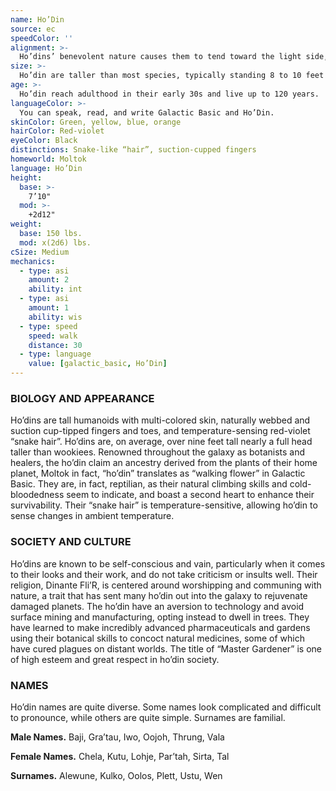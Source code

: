 ```yaml
---
name: Ho’Din
source: ec
speedColor: ''
alignment: >-
  Ho’dins’ benevolent nature causes them to tend toward the light side, though there are exceptions.
size: >-
  Ho’din are taller than most species, typically standing 8 to 10 feet tall and generally weighing about 275 lbs. Regardless of your position in that range, your size is Medium.
age: >-
  Ho’din reach adulthood in their early 30s and live up to 120 years.
languageColor: >-
  You can speak, read, and write Galactic Basic and Ho’Din. 
skinColor: Green, yellow, blue, orange
hairColor: Red-violet
eyeColor: Black
distinctions: Snake-like “hair”, suction-cupped fingers
homeworld: Moltok
language: Ho’Din
height:
  base: >-
    7’10"
  mod: >-
    +2d12"
weight:
  base: 150 lbs.
  mod: x(2d6) lbs.
cSize: Medium
mechanics:
  - type: asi
    amount: 2
    ability: int
  - type: asi
    amount: 1
    ability: wis
  - type: speed
    speed: walk
    distance: 30
  - type: language
    value: [galactic_basic, Ho’Din]
---
```

### BIOLOGY AND APPEARANCE
Ho’dins are tall humanoids with multi-colored skin, naturally webbed and suction cup-tipped fingers and toes, and temperature-sensing red-violet “snake hair”. Ho’dins are, on average, over nine feet tall nearly a full head taller than wookiees. Renowned throughout the galaxy as botanists and healers, the ho’din claim an ancestry derived from the plants of their home planet, Moltok in fact, “ho’din” translates as “walking flower” in Galactic Basic. They are, in fact, reptilian, as their natural climbing skills and cold-bloodedness seem to indicate, and boast a second heart to enhance their survivability. Their “snake hair” is temperature-sensitive, allowing ho’din to sense changes in ambient temperature.

### SOCIETY AND CULTURE
Ho’dins are known to be self-conscious and vain, particularly when it comes to their looks and their work, and do not take criticism or insults well. Their religion, Dinante Fli’R, is centered around worshipping and communing with nature, a trait that has sent many ho’din out into the galaxy to rejuvenate damaged planets. The ho’din have an aversion to technology and avoid surface mining and manufacturing, opting instead to dwell in trees. They have learned to make incredibly advanced pharmaceuticals and gardens using their botanical skills to concoct natural medicines, some of which have cured plagues on distant worlds. The title of “Master Gardener” is one of high esteem and great respect in ho’din society.

### NAMES
Ho’din names are quite diverse. Some names look complicated and difficult to pronounce, while others are quite simple. Surnames are familial.

__Male Names.__ Baji, Gra’tau, Iwo, Oojoh, Thrung, Vala

__Female Names.__ Chela, Kutu, Lohje, Par’tah, Sirta, Tal

__Surnames.__ Alewune, Kulko, Oolos, Plett, Ustu, Wen



    